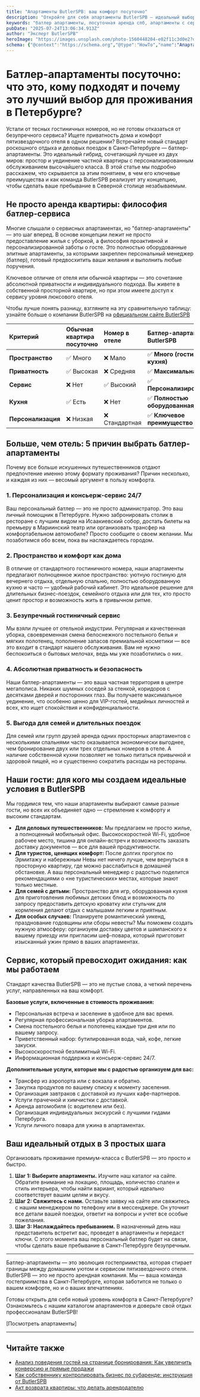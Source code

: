 ```yaml
---
title: "Апартаменты ButlerSPB: ваш комфорт посуточно"
description: "Откройте для себя апартаменты ButlerSPB – идеальный выбор для посуточной аренды в Петербурге. Мы предлагаем не просто жилье, а высокий уровень сервиса и комфорта."
keywords: "батлер апартаменты, посуточная аренда спб, апартаменты с сервисом, снять квартиру посуточно, butlerspb, элитные апартаменты"
pubDate: "2025-07-24T13:06:34.913Z"
author: "Эксперт ButlerSPB"
heroImage: "https://images.unsplash.com/photo-1560448204-e02f11c3d0e2?q=80&w=2070&auto=format&fit=crop"
schema: {"@context":"https://schema.org","@type":"HowTo","name":"Апартаменты ButlerSPB: ваш комфорт посуточно","description":"Откройте для себя апартаменты ButlerSPB – идеальный выбор для посуточной аренды в Петербурге. Мы предлагаем не просто жилье, а высокий уровень сервиса и комфорта.","image":{"@type":"ImageObject","url":"https://images.unsplash.com/photo-1560448204-e02f11c3d0e2?q=80&w=2070&auto=format&fit=crop"},"aggregateRating":{"@type":"AggregateRating","ratingValue":"4.8","reviewCount":665,"bestRating":"5","worstRating":"1"},"publisher":{"@type":"Organization","name":"Блог ButlerSPB","logo":{"@type":"ImageObject","url":"https://butlerspb-blog.netlify.app/favicon.ico"}},"mainEntityOfPage":{"@type":"WebPage","@id":"https://butlerspb-blog.netlify.app/blog/batler-apartamenty-posutochno/"}}
---
```

# Батлер-апартаменты посуточно: что это, кому подходят и почему это лучший выбор для проживания в Петербурге?

Устали от тесных гостиничных номеров, но не готовы отказаться от безупречного сервиса? Ищете приватность дома и комфорт пятизвездочного отеля в одном решении? Встречайте новый стандарт роскошного отдыха и деловых поездок в Санкт-Петербурге — батлер-апартаменты. Это идеальный гибрид, сочетающий лучшее из двух миров: простор и уединение частной квартиры с персонализированным обслуживанием высочайшего класса. В этой статье мы подробно расскажем, что скрывается за этим понятием, в чем его ключевые преимущества и как команда ButlerSPB реализует эту концепцию, чтобы сделать ваше пребывание в Северной столице незабываемым.

## Не просто аренда квартиры: философия батлер-сервиса

Многие слышали о сервисных апартаментах, но "батлер-апартаменты" — это шаг вперед. В основе концепции лежит не просто предоставление жилья с уборкой, а философия проактивной и персонализированной заботы о госте. Это полностью оборудованные элитные апартаменты, за которыми закреплен персональный менеджер (батлер), готовый предвосхитить ваши желания и выполнить любые поручения.

Ключевое отличие от отеля или обычной квартиры — это сочетание абсолютной приватности и индивидуального подхода. Вы живете в собственной просторной квартире, но при этом имеете доступ к сервису уровня люксового отеля.

Чтобы лучше понять разницу, взгляните на эту сравнительную таблицу: узнайте больше о компании ButlerSPB на <a href="https://butlerspb.ru/o-nas" target="_blank" rel="nofollow">официальном сайте ButlerSPB</a>

| Критерий | Обычная квартира посуточно | Номер в отеле | **Батлер-апартаменты ButlerSPB** |
| :--- | :--- | :--- | :--- |
| **Пространство** | ✅ Много | ❌ Мало | ✅ **Много (гостиная, кухня)** |
| **Приватность** | ✅ Высокая | ❌ Средняя | ✅ **Максимальная** |
| **Сервис** | ❌ Нет | ✅ Высокий | ✅ **Персонализированный** |
| **Кухня** | ✅ Есть | ❌ Нет | ✅ **Полностью оборудованная** |
| **Персонализация**| ❌ Низкая | ❌ Стандартная | ✅ **Ключевое преимущество** |

## Больше, чем отель: 5 причин выбрать батлер-апартаменты

Почему все больше искушенных путешественников отдают предпочтение именно этому формату проживания? Причин несколько, и каждая из них — весомый аргумент в пользу комфорта.

### 1. Персонализация и консьерж-сервис 24/7

Ваш персональный батлер — это не просто администратор. Это ваш личный помощник в Петербурге. Нужно забронировать столик в ресторане с лучшим видом на Исаакиевский собор, достать билеты на премьеру в Мариинский театр или организовать трансфер на комфортабельном автомобиле? Просто сообщите о своем желании. Мы позаботимся обо всем, пока вы наслаждаетесь городом.

### 2. Пространство и комфорт как дома

В отличие от стандартного гостиничного номера, наши апартаменты предлагают полноценное жилое пространство: уютную гостиную для вечернего отдыха, отдельную спальню, полностью оборудованную кухню и часто — удобный рабочий кабинет. Это идеальное решение для длительных бизнес-поездок, семейного отдыха или для тех, кто просто ценит простор и возможность жить в привычном ритме.

### 3. Безупречный гостиничный сервис

Мы взяли лучшее от отельной индустрии. Регулярная и качественная уборка, своевременная смена белоснежного постельного белья и мягких полотенец, пополнение запасов премиальной косметики — все это входит в стандарт нашего обслуживания. Вам не нужно беспокоиться о бытовых мелочах, ведь мы уже позаботились о них.

### 4. Абсолютная приватность и безопасность

Наши батлер-апартаменты — это ваша частная территория в центре мегаполиса. Никаких шумных соседей за стенкой, коридоров с десятками дверей и посторонних глаз. Вы получаете максимальное уединение, что особенно ценно для VIP-гостей, медийных личностей и всех, кто ищет спокойствия и конфиденциальности.

### 5. Выгода для семей и длительных поездок

Для семей или групп друзей аренда одних просторных апартаментов с несколькими спальнями часто оказывается экономически выгоднее, чем бронирование двух или трех отдельных номеров в отеле. А наличие собственной кухни позволяет не только питаться привычной и здоровой пищей, но и существенно сократить расходы на рестораны.

## Наши гости: для кого мы создаем идеальные условия в ButlerSPB

Мы гордимся тем, что наши апартаменты выбирают самые разные гости, но всех их объединяет одно — стремление к комфорту и высоким стандартам.

*   **Для деловых путешественников:** Мы предлагаем не просто жилье, а полноценный мобильный офис. Высокоскоростной Wi-Fi, удобное рабочее место, тишина для онлайн-встреч и возможность заказать доставку документов — все для вашей продуктивности.
*   **Для туристов, ценящих комфорт:** После долгих прогулок по Эрмитажу и набережным Невы нет ничего лучше, чем вернуться в просторную квартиру, где можно расслабиться в домашней обстановке. А ваш персональный менеджер с радостью поделится рекомендациями о «не туристических» местах, которые знают только местные.
*   **Для семей с детьми:** Пространство для игр, оборудованная кухня для приготовления любимых детских блюд и возможность по запросу предоставить детскую кроватку или стульчик для кормления делают отдых с малышами легким и приятным.
*   **Для особых случаев:** Планируете романтический уикенд, празднование годовщины или сборы невесты? Мы поможем создать нужную атмосферу: организуем доставку цветов и шампанского к вашему приезду или пригласим шеф-повара, который приготовит изысканный ужин прямо в ваших апартаментах.

## Сервис, который превосходит ожидания: как мы работаем

Стандарт качества ButlerSPB — это не пустые слова, а четкий перечень услуг, направленных на ваш комфорт.

**Базовые услуги, включенные в стоимость проживания:**

*   Персональная встреча и заселение в удобное для вас время.
*   Регулярная профессиональная уборка апартаментов.
*   Смена постельного белья и полотенец каждые три дня или по вашему запросу.
*   Приветственный набор: бутилированная вода, чай, кофе, легкие закуски.
*   Высокоскоростной безлимитный Wi-Fi.
*   Информационная поддержка и консьерж-сервис 24/7.

**Дополнительные услуги, которые мы с радостью организуем для вас:**

*   Трансфер из аэропорта или с вокзала и обратно.
*   Закупка продуктов по вашему списку к моменту заселения.
*   Организация завтраков с доставкой из лучших кафе-партнеров.
*   Услуги прачечной и химчистки с доставкой.
*   Аренда автомобиля (с водителем или без).
*   Организация индивидуальных экскурсий с лучшими гидами Петербурга.
*   Услуги личного повара для ужина в апартаментах.

## Ваш идеальный отдых в 3 простых шага

Организовать проживание премиум-класса с ButlerSPB — это просто и быстро.

1.  **Шаг 1: Выберите апартаменты.** Изучите наш каталог на сайте. Обратите внимание на локацию, площадь, количество спален и стиль интерьера, чтобы найти вариант, который идеально соответствует вашим целям и вкусу.
2.  **Шаг 2: Свяжитесь с нами.** Оставьте заявку на сайте или свяжитесь с нашим менеджером по телефону или в мессенджере. Он уточнит все детали вашей поездки, ответит на вопросы и учтет все особые пожелания.
3.  **Шаг 3: Наслаждайтесь пребыванием.** В назначенный день наш представитель встретит вас, проведет в апартаменты и передаст ключи. С этого момента ваш персональный батлер будет на связи, чтобы сделать ваше пребывание в Санкт-Петербурге безупречным.

***

Батлер-апартаменты — это эволюция гостеприимства, которая стирает границы между домашним уютом и сервисом пятизвездочного отеля. ButlerSPB — это не просто арендная компания. Мы — ваша команда гостеприимства в Санкт-Петербурге, которая заботится не только о вашем комфорте, но и о ваших впечатлениях.

Готовы открыть для себя новый уровень комфорта в Санкт-Петербурге? Ознакомьтесь с нашим каталогом апартаментов и доверьте свой отдых профессионалам ButlerSPB!

[Посмотреть апартаменты]

---

## Читайте также

*   [Анализ поведения гостей на странице бронирования: Как увеличить конверсию и прямые продажи](/blog/analiz-povedeniya-gostey-na-stranice-bronirovaniya/)
*   [Как собственнику контролировать бизнес по субаренде: инструкция от ButlerSPB](/blog/kak-sobstvenniku-kontrolirovat-biznes-po-subarende/)
*   [Акт возврата квартиры: что делать арендодателю](/blog/akt-vozvrata-kvartiry-chto-delat-esli-arendator-ego-ne-podpisyvaet/)

